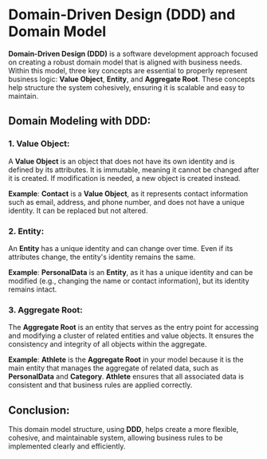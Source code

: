 # Domain-Driven Design (DDD) and Domain Model

**Domain-Driven Design (DDD)** is a software development approach focused on creating a robust domain model that is aligned with business needs. Within this model, three key concepts are essential to properly represent business logic: **Value Object**, **Entity**, and **Aggregate Root**. These concepts help structure the system cohesively, ensuring it is scalable and easy to maintain.

## Domain Modeling with DDD:

### 1. Value Object:
A **Value Object** is an object that does not have its own identity and is defined by its attributes. It is immutable, meaning it cannot be changed after it is created. If modification is needed, a new object is created instead.

**Example**: **Contact** is a **Value Object**, as it represents contact information such as email, address, and phone number, and does not have a unique identity. It can be replaced but not altered.

### 2. Entity:
An **Entity** has a unique identity and can change over time. Even if its attributes change, the entity's identity remains the same.

**Example**: **PersonalData** is an **Entity**, as it has a unique identity and can be modified (e.g., changing the name or contact information), but its identity remains intact.

### 3. Aggregate Root:
The **Aggregate Root** is an entity that serves as the entry point for accessing and modifying a cluster of related entities and value objects. It ensures the consistency and integrity of all objects within the aggregate.

**Example**: **Athlete** is the **Aggregate Root** in your model because it is the main entity that manages the aggregate of related data, such as **PersonalData** and **Category**. **Athlete** ensures that all associated data is consistent and that business rules are applied correctly.

## Conclusion:

This domain model structure, using **DDD**, helps create a more flexible, cohesive, and maintainable system, allowing business rules to be implemented clearly and efficiently.
